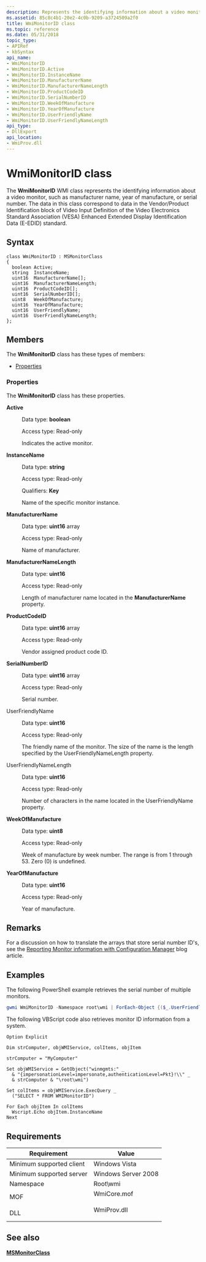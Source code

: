 ```yaml
---
description: Represents the identifying information about a video monitor, such as manufacturer name, year of manufacture, or serial number.
ms.assetid: 85c8c4b1-20e2-4c0b-9209-a3724509a2f0
title: WmiMonitorID class
ms.topic: reference
ms.date: 05/31/2018
topic_type: 
- APIRef
- kbSyntax
api_name: 
- WmiMonitorID
- WmiMonitorID.Active
- WmiMonitorID.InstanceName
- WmiMonitorID.ManufacturerName
- WmiMonitorID.ManufacturerNameLength
- WmiMonitorID.ProductCodeID
- WmiMonitorID.SerialNumberID
- WmiMonitorID.WeekOfManufacture
- WmiMonitorID.YearOfManufacture
- WmiMonitorID.UserFriendlyName
- WmiMonitorID.UserFriendlyNameLength
api_type: 
- DllExport
api_location: 
- WmiProv.dll
---
```


# WmiMonitorID class

The **WmiMonitorID** WMI class represents the identifying information about a video monitor, such as manufacturer name, year of manufacture, or serial number. The data in this class correspond to data in the Vendor/Product Identification block of Video Input Definition of the Video Electronics Standard Association (VESA) Enhanced Extended Display Identification Data (E-EDID) standard.

## Syntax

``` syntax
class WmiMonitorID : MSMonitorClass
{
  boolean Active;
  string  InstanceName;
  uint16  ManufacturerName[];
  uint16  ManufacturerNameLength;
  uint16  ProductCodeID[];
  uint16  SerialNumberID[];
  uint8   WeekOfManufacture;
  uint16  YearOfManufacture;
  uint16  UserFriendlyName;
  uint16  UserFriendlyNameLength;
};
```

## Members

The **WmiMonitorID** class has these types of members:

-   [Properties](#properties)

### Properties

The **WmiMonitorID** class has these properties.

<dl> <dt>

**Active**
</dt> <dd> <dl> <dt>

Data type: **boolean**
</dt> <dt>

Access type: Read-only
</dt> </dl>

Indicates the active monitor.

</dd> <dt>

**InstanceName**
</dt> <dd> <dl> <dt>

Data type: **string**
</dt> <dt>

Access type: Read-only
</dt> <dt>

Qualifiers: **Key**
</dt> </dl>

Name of the specific monitor instance.

</dd> <dt>

**ManufacturerName**
</dt> <dd> <dl> <dt>

Data type: **uint16** array
</dt> <dt>

Access type: Read-only
</dt> </dl>

Name of manufacturer.

</dd> <dt>

**ManufacturerNameLength**
</dt> <dd> <dl> <dt>

Data type: **uint16**
</dt> <dt>

Access type: Read-only
</dt> </dl>

Length of manufacturer name located in the **ManufacturerName** property.

</dd> <dt>

**ProductCodeID**
</dt> <dd> <dl> <dt>

Data type: **uint16** array
</dt> <dt>

Access type: Read-only
</dt> </dl>

Vendor assigned product code ID.

</dd> <dt>

**SerialNumberID**
</dt> <dd> <dl> <dt>

Data type: **uint16** array
</dt> <dt>

Access type: Read-only
</dt> </dl>

Serial number.

</dd> <dt>

UserFriendlyName
</dt> <dd> <dl> <dt>

Data type: **uint16**
</dt> <dt>

Access type: Read-only
</dt> </dl>

The friendly name of the monitor. The size of the name is the length specified by the UserFriendlyNameLength property.

</dd> <dt>

UserFriendlyNameLength
</dt> <dd> <dl> <dt>

Data type: **uint16**
</dt> <dt>

Access type: Read-only
</dt> </dl>

Number of characters in the name located in the UserFriendlyName property.

</dd> <dt>

**WeekOfManufacture**
</dt> <dd> <dl> <dt>

Data type: **uint8**
</dt> <dt>

Access type: Read-only
</dt> </dl>

Week of manufacture by week number. The range is from 1 through 53. Zero (0) is undefined.

</dd> <dt>

**YearOfManufacture**
</dt> <dd> <dl> <dt>

Data type: **uint16**
</dt> <dt>

Access type: Read-only
</dt> </dl>

Year of manufacture.

</dd> </dl>

## Remarks

For a discussion on how to translate the arrays that store serial number ID's, see the [Reporting Monitor information with Configuration Manager](/archive/blogs/kmongwa/reporting-monitor-information-with-configuration-manager) blog article.

## Examples

The following PowerShell example retrieves the serial number of multiple monitors.


```PowerShell
gwmi WmiMonitorID -Namespace root\wmi | ForEach-Object {($_.UserFriendlyName -ne 0 | foreach {[char]$_}) -join ""; ($_.SerialNumberID -ne 0 | foreach {[char]$_}) -join ""}
```



The following VBScript code also retrieves monitor ID information from a system.


```VB
Option Explicit

Dim strComputer, objWMIService, colItems, objItem

strComputer = "MyComputer"

Set objWMIService = GetObject("winmgmts:" _ 
  & "{impersonationLevel=impersonate,authenticationLevel=Pkt}!\\" _ 
  & strComputer & "\root\wmi") 

Set colItems = objWMIService.ExecQuery _
  ("SELECT * FROM WMIMonitorID")

For Each objItem In colItems
  Wscript.Echo objItem.InstanceName
Next
```



## Requirements



| Requirement | Value |
|-------------------------------------|----------------------------------------------------------------------------------------|
| Minimum supported client<br/> | Windows Vista<br/>                                                               |
| Minimum supported server<br/> | Windows Server 2008<br/>                                                         |
| Namespace<br/>                | Root\\wmi<br/>                                                                   |
| MOF<br/>                      | <dl> <dt>WmiCore.mof</dt> </dl> |
| DLL<br/>                      | <dl> <dt>WmiProv.dll</dt> </dl> |



## See also

<dl> <dt>

[**MSMonitorClass**](msmonitorclass.md)
</dt> </dl>

 

